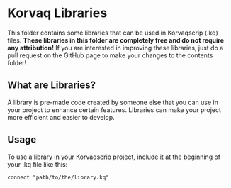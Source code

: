 # Korvaq Libraries

This folder contains some libraries that can be used in Korvaqscrip (.kq) files. **These libraries in this folder are completely free and do not require any attribution!** If you are interested in improving these libraries, just do a pull request on the GitHub page to make your changes to the contents folder!

## What are Libraries?

A library is pre-made code created by someone else that you can use in your project to enhance certain features. Libraries can make your project more efficient and easier to develop.

## Usage

To use a library in your Korvaqscrip project, include it at the beginning of your .kq file like this:

```korvaq
connect "path/to/the/library.kq"
```